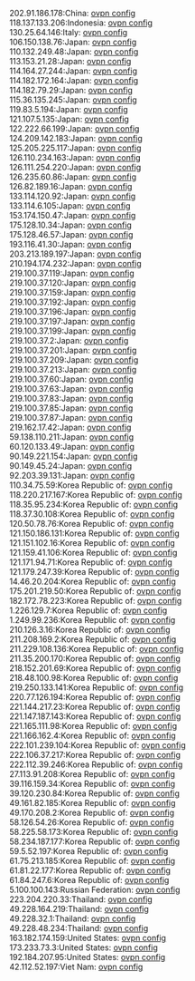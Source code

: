 202.91.186.178:China: [ovpn config](vpn/202_91_186_178.ovpn)  
118.137.133.206:Indonesia: [ovpn config](vpn/118_137_133_206.ovpn)  
130.25.64.146:Italy: [ovpn config](vpn/130_25_64_146.ovpn)  
106.150.138.76:Japan: [ovpn config](vpn/106_150_138_76.ovpn)  
110.132.249.48:Japan: [ovpn config](vpn/110_132_249_48.ovpn)  
113.153.21.28:Japan: [ovpn config](vpn/113_153_21_28.ovpn)  
114.164.27.244:Japan: [ovpn config](vpn/114_164_27_244.ovpn)  
114.182.172.164:Japan: [ovpn config](vpn/114_182_172_164.ovpn)  
114.182.79.29:Japan: [ovpn config](vpn/114_182_79_29.ovpn)  
115.36.135.245:Japan: [ovpn config](vpn/115_36_135_245.ovpn)  
119.83.5.194:Japan: [ovpn config](vpn/119_83_5_194.ovpn)  
121.107.5.135:Japan: [ovpn config](vpn/121_107_5_135.ovpn)  
122.222.66.199:Japan: [ovpn config](vpn/122_222_66_199.ovpn)  
124.209.142.183:Japan: [ovpn config](vpn/124_209_142_183.ovpn)  
125.205.225.117:Japan: [ovpn config](vpn/125_205_225_117.ovpn)  
126.110.234.163:Japan: [ovpn config](vpn/126_110_234_163.ovpn)  
126.111.254.220:Japan: [ovpn config](vpn/126_111_254_220.ovpn)  
126.235.60.86:Japan: [ovpn config](vpn/126_235_60_86.ovpn)  
126.82.189.16:Japan: [ovpn config](vpn/126_82_189_16.ovpn)  
133.114.120.92:Japan: [ovpn config](vpn/133_114_120_92.ovpn)  
133.114.6.105:Japan: [ovpn config](vpn/133_114_6_105.ovpn)  
153.174.150.47:Japan: [ovpn config](vpn/153_174_150_47.ovpn)  
175.128.10.34:Japan: [ovpn config](vpn/175_128_10_34.ovpn)  
175.128.46.57:Japan: [ovpn config](vpn/175_128_46_57.ovpn)  
193.116.41.30:Japan: [ovpn config](vpn/193_116_41_30.ovpn)  
203.213.189.197:Japan: [ovpn config](vpn/203_213_189_197.ovpn)  
210.194.174.232:Japan: [ovpn config](vpn/210_194_174_232.ovpn)  
219.100.37.119:Japan: [ovpn config](vpn/219_100_37_119.ovpn)  
219.100.37.120:Japan: [ovpn config](vpn/219_100_37_120.ovpn)  
219.100.37.159:Japan: [ovpn config](vpn/219_100_37_159.ovpn)  
219.100.37.192:Japan: [ovpn config](vpn/219_100_37_192.ovpn)  
219.100.37.196:Japan: [ovpn config](vpn/219_100_37_196.ovpn)  
219.100.37.197:Japan: [ovpn config](vpn/219_100_37_197.ovpn)  
219.100.37.199:Japan: [ovpn config](vpn/219_100_37_199.ovpn)  
219.100.37.2:Japan: [ovpn config](vpn/219_100_37_2.ovpn)  
219.100.37.201:Japan: [ovpn config](vpn/219_100_37_201.ovpn)  
219.100.37.209:Japan: [ovpn config](vpn/219_100_37_209.ovpn)  
219.100.37.213:Japan: [ovpn config](vpn/219_100_37_213.ovpn)  
219.100.37.60:Japan: [ovpn config](vpn/219_100_37_60.ovpn)  
219.100.37.63:Japan: [ovpn config](vpn/219_100_37_63.ovpn)  
219.100.37.83:Japan: [ovpn config](vpn/219_100_37_83.ovpn)  
219.100.37.85:Japan: [ovpn config](vpn/219_100_37_85.ovpn)  
219.100.37.87:Japan: [ovpn config](vpn/219_100_37_87.ovpn)  
219.162.17.42:Japan: [ovpn config](vpn/219_162_17_42.ovpn)  
59.138.110.211:Japan: [ovpn config](vpn/59_138_110_211.ovpn)  
60.120.133.49:Japan: [ovpn config](vpn/60_120_133_49.ovpn)  
90.149.221.154:Japan: [ovpn config](vpn/90_149_221_154.ovpn)  
90.149.45.24:Japan: [ovpn config](vpn/90_149_45_24.ovpn)  
92.203.39.131:Japan: [ovpn config](vpn/92_203_39_131.ovpn)  
110.34.75.59:Korea Republic of: [ovpn config](vpn/110_34_75_59.ovpn)  
118.220.217.167:Korea Republic of: [ovpn config](vpn/118_220_217_167.ovpn)  
118.35.95.234:Korea Republic of: [ovpn config](vpn/118_35_95_234.ovpn)  
118.37.30.108:Korea Republic of: [ovpn config](vpn/118_37_30_108.ovpn)  
120.50.78.76:Korea Republic of: [ovpn config](vpn/120_50_78_76.ovpn)  
121.150.186.131:Korea Republic of: [ovpn config](vpn/121_150_186_131.ovpn)  
121.151.102.16:Korea Republic of: [ovpn config](vpn/121_151_102_16.ovpn)  
121.159.41.106:Korea Republic of: [ovpn config](vpn/121_159_41_106.ovpn)  
121.171.94.71:Korea Republic of: [ovpn config](vpn/121_171_94_71.ovpn)  
121.179.247.39:Korea Republic of: [ovpn config](vpn/121_179_247_39.ovpn)  
14.46.20.204:Korea Republic of: [ovpn config](vpn/14_46_20_204.ovpn)  
175.201.219.50:Korea Republic of: [ovpn config](vpn/175_201_219_50.ovpn)  
182.172.78.223:Korea Republic of: [ovpn config](vpn/182_172_78_223.ovpn)  
1.226.129.7:Korea Republic of: [ovpn config](vpn/1_226_129_7.ovpn)  
1.249.99.236:Korea Republic of: [ovpn config](vpn/1_249_99_236.ovpn)  
210.126.3.16:Korea Republic of: [ovpn config](vpn/210_126_3_16.ovpn)  
211.208.169.2:Korea Republic of: [ovpn config](vpn/211_208_169_2.ovpn)  
211.229.108.136:Korea Republic of: [ovpn config](vpn/211_229_108_136.ovpn)  
211.35.200.170:Korea Republic of: [ovpn config](vpn/211_35_200_170.ovpn)  
218.152.201.69:Korea Republic of: [ovpn config](vpn/218_152_201_69.ovpn)  
218.48.100.98:Korea Republic of: [ovpn config](vpn/218_48_100_98.ovpn)  
219.250.133.141:Korea Republic of: [ovpn config](vpn/219_250_133_141.ovpn)  
220.77.126.194:Korea Republic of: [ovpn config](vpn/220_77_126_194.ovpn)  
221.144.217.23:Korea Republic of: [ovpn config](vpn/221_144_217_23.ovpn)  
221.147.187.143:Korea Republic of: [ovpn config](vpn/221_147_187_143.ovpn)  
221.165.111.98:Korea Republic of: [ovpn config](vpn/221_165_111_98.ovpn)  
221.166.162.4:Korea Republic of: [ovpn config](vpn/221_166_162_4.ovpn)  
222.101.239.104:Korea Republic of: [ovpn config](vpn/222_101_239_104.ovpn)  
222.106.37.217:Korea Republic of: [ovpn config](vpn/222_106_37_217.ovpn)  
222.112.39.246:Korea Republic of: [ovpn config](vpn/222_112_39_246.ovpn)  
27.113.91.208:Korea Republic of: [ovpn config](vpn/27_113_91_208.ovpn)  
39.116.159.34:Korea Republic of: [ovpn config](vpn/39_116_159_34.ovpn)  
39.120.230.84:Korea Republic of: [ovpn config](vpn/39_120_230_84.ovpn)  
49.161.82.185:Korea Republic of: [ovpn config](vpn/49_161_82_185.ovpn)  
49.170.208.2:Korea Republic of: [ovpn config](vpn/49_170_208_2.ovpn)  
58.126.54.26:Korea Republic of: [ovpn config](vpn/58_126_54_26.ovpn)  
58.225.58.173:Korea Republic of: [ovpn config](vpn/58_225_58_173.ovpn)  
58.234.187.177:Korea Republic of: [ovpn config](vpn/58_234_187_177.ovpn)  
59.5.52.197:Korea Republic of: [ovpn config](vpn/59_5_52_197.ovpn)  
61.75.213.185:Korea Republic of: [ovpn config](vpn/61_75_213_185.ovpn)  
61.81.22.177:Korea Republic of: [ovpn config](vpn/61_81_22_177.ovpn)  
61.84.247.6:Korea Republic of: [ovpn config](vpn/61_84_247_6.ovpn)  
5.100.100.143:Russian Federation: [ovpn config](vpn/5_100_100_143.ovpn)  
223.204.220.33:Thailand: [ovpn config](vpn/223_204_220_33.ovpn)  
49.228.164.219:Thailand: [ovpn config](vpn/49_228_164_219.ovpn)  
49.228.32.1:Thailand: [ovpn config](vpn/49_228_32_1.ovpn)  
49.228.48.234:Thailand: [ovpn config](vpn/49_228_48_234.ovpn)  
163.182.174.159:United States: [ovpn config](vpn/163_182_174_159.ovpn)  
173.233.73.3:United States: [ovpn config](vpn/173_233_73_3.ovpn)  
192.184.207.95:United States: [ovpn config](vpn/192_184_207_95.ovpn)  
42.112.52.197:Viet Nam: [ovpn config](vpn/42_112_52_197.ovpn)  
